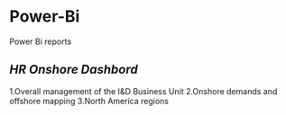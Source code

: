 # Power-Bi
Power Bi reports
## *HR Onshore Dashbord*
1.Overall management of the I&D Business Unit
2.Onshore demands and offshore mapping
3.North America regions
